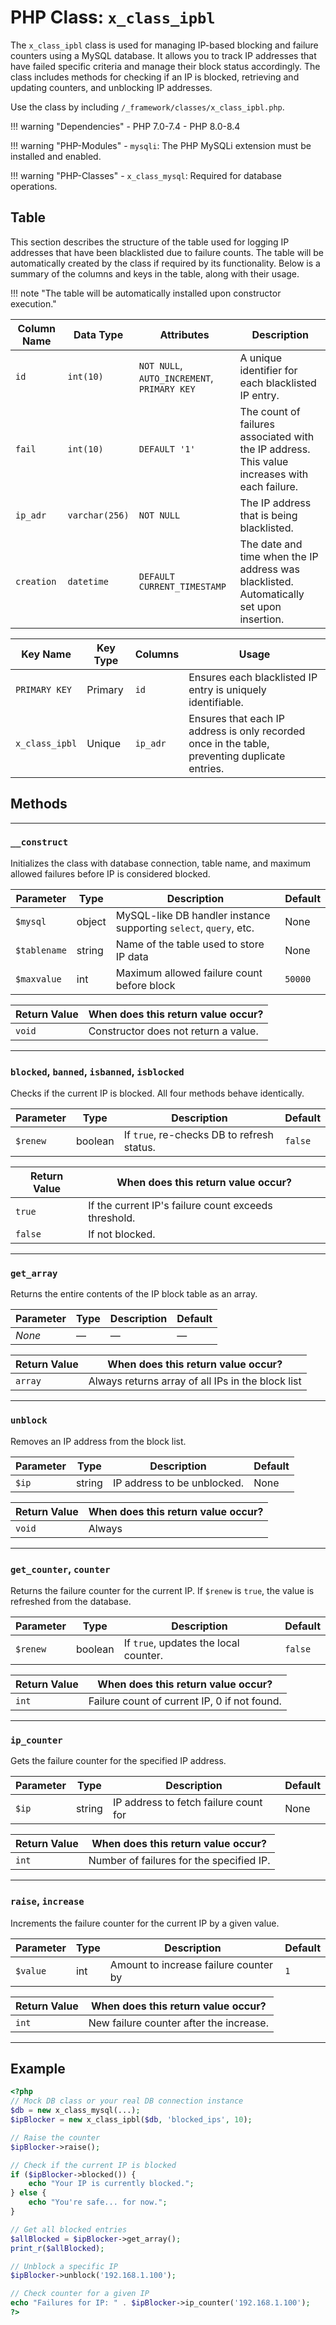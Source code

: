 # PHP Class: `x_class_ipbl`

The `x_class_ipbl` class is used for managing IP-based blocking and failure counters using a MySQL database. It allows you to track IP addresses that have failed specific criteria and manage their block status accordingly. The class includes methods for checking if an IP is blocked, retrieving and updating counters, and unblocking IP addresses.

Use the class by including `/_framework/classes/x_class_ipbl.php`.

!!! warning "Dependencies"
	- PHP 7.0-7.4
	- PHP 8.0-8.4
	
!!! warning "PHP-Modules"
	- `mysqli`: The PHP MySQLi extension must be installed and enabled.  

!!! warning "PHP-Classes"
	- `x_class_mysql`: Required for database operations.


## Table

This section describes the structure of the table used for logging IP addresses that have been blacklisted due to failure counts. The table will be automatically created by the class if required by its functionality. Below is a summary of the columns and keys in the table, along with their usage.

!!! note "The table will be automatically installed upon constructor execution."

| Column Name  | Data Type     | Attributes                                  | Description                                                                                          |
|--------------|---------------|---------------------------------------------|------------------------------------------------------------------------------------------------------|
| `id`         | `int(10)`     | `NOT NULL`, `AUTO_INCREMENT`, `PRIMARY KEY` | A unique identifier for each blacklisted IP entry.                                                   |
| `fail`       | `int(10)`     | `DEFAULT '1'`                               | The count of failures associated with the IP address. This value increases with each failure.        |
| `ip_adr`     | `varchar(256)`| `NOT NULL`                                  | The IP address that is being blacklisted.                                                            |
| `creation`   | `datetime`    | `DEFAULT CURRENT_TIMESTAMP`                 | The date and time when the IP address was blacklisted. Automatically set upon insertion.             |


| Key Name      | Key Type  | Columns | Usage                                                                                                  |
|---------------|-----------|---------|--------------------------------------------------------------------------------------------------------|
| `PRIMARY KEY` | Primary   | `id`    | Ensures each blacklisted IP entry is uniquely identifiable.                                            |
| `x_class_ipbl`| Unique    | `ip_adr`| Ensures that each IP address is only recorded once in the table, preventing duplicate entries.         |


## Methods

---

### `__construct`

Initializes the class with database connection, table name, and maximum allowed failures before IP is considered blocked.

| Parameter    | Type    | Description                                              | Default  |
|--------------|---------|----------------------------------------------------------|----------|
| `$mysql`     | object  | MySQL-like DB handler instance supporting `select`, `query`, etc. | None     |
| `$tablename` | string  | Name of the table used to store IP data                 | None     |
| `$maxvalue`  | int     | Maximum allowed failure count before block              | `50000`  |

| Return Value | When does this return value occur?       |
|--------------|-------------------------------------------|
| `void`       | Constructor does not return a value.      |

---

### `blocked`, `banned`, `isbanned`, `isblocked`

Checks if the current IP is blocked. All four methods behave identically.

| Parameter | Type    | Description                                | Default |
|-----------|---------|--------------------------------------------|---------|
| `$renew`  | boolean | If `true`, re-checks DB to refresh status. | `false` |

| Return Value | When does this return value occur?                  |
|--------------|------------------------------------------------------|
| `true`       | If the current IP's failure count exceeds threshold. |
| `false`      | If not blocked.                                      |

---

### `get_array`

Returns the entire contents of the IP block table as an array.

| Parameter | Type | Description | Default |
|-----------|------|-------------|---------|
| _None_    | —    | —           | —       |

| Return Value | When does this return value occur?                 |
|--------------|---------------------------------------------------|
| `array`      | Always returns array of all IPs in the block list |

---

### `unblock`

Removes an IP address from the block list.

| Parameter | Type   | Description                     | Default |
|-----------|--------|---------------------------------|---------|
| `$ip`     | string | IP address to be unblocked.     | None    |

| Return Value | When does this return value occur? |
|--------------|------------------------------------|
| `void`       | Always                            |

---

### `get_counter`, `counter`

Returns the failure counter for the current IP. If `$renew` is `true`, the value is refreshed from the database.

| Parameter | Type    | Description                                | Default |
|-----------|---------|--------------------------------------------|---------|
| `$renew`  | boolean | If `true`, updates the local counter.      | `false` |

| Return Value | When does this return value occur?                            |
|--------------|---------------------------------------------------------------|
| `int`        | Failure count of current IP, 0 if not found.                  |

---

### `ip_counter`

Gets the failure counter for the specified IP address.

| Parameter | Type   | Description                         | Default |
|-----------|--------|-------------------------------------|---------|
| `$ip`     | string | IP address to fetch failure count for | None    |

| Return Value | When does this return value occur?              |
|--------------|-------------------------------------------------|
| `int`        | Number of failures for the specified IP.        |

---

### `raise`, `increase`

Increments the failure counter for the current IP by a given value.

| Parameter | Type | Description                           | Default |
|-----------|------|---------------------------------------|---------|
| `$value`  | int  | Amount to increase failure counter by | `1`     |

| Return Value | When does this return value occur?                |
|--------------|---------------------------------------------------|
| `int`        | New failure counter after the increase.           |

---

## Example

```php
<?php
// Mock DB class or your real DB connection instance
$db = new x_class_mysql(...); 
$ipBlocker = new x_class_ipbl($db, 'blocked_ips', 10);

// Raise the counter
$ipBlocker->raise(); 

// Check if the current IP is blocked
if ($ipBlocker->blocked()) {
    echo "Your IP is currently blocked.";
} else {
    echo "You're safe... for now.";
}

// Get all blocked entries
$allBlocked = $ipBlocker->get_array();
print_r($allBlocked);

// Unblock a specific IP
$ipBlocker->unblock('192.168.1.100');

// Check counter for a given IP
echo "Failures for IP: " . $ipBlocker->ip_counter('192.168.1.100');
?>
```
